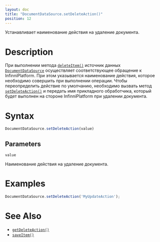 ```yaml
---
layout: doc
title: "DocumentDataSource.setDeleteAction()"
position: 12
---
```


Устанавливает наименование действия на удаление документа.

# Description

При выполнении метода [`deleteItem()`](../../BaseDataSource/BaseDataSource.deleteItem/) источник
данных [`DocumentDataSource`](../) осуществляет соответствующее обращение к InfinniPlatform. При этом
указывается наименование действия, которое необходимо совершить при выполнении операции. Чтобы переопределить
действие по умолчанию, необходимо вызвать метод [`setDeleteAction()`](../DocumentDataSource.setDeleteAction/)
и передать имя прикладного обработчика, который будет выполнен на стороне InfinniPlatform при удалении документа.

# Syntax

```js
DocumentDataSource.setDeleteAction(value)
```

## Parameters

`value`

Наименование действия на удаление документа.

# Examples

```js
DocumentDataSource.setDeleteAction('MyUpdateAction');
```

# See Also

* [`getDeleteAction()`](../DocumentDataSource.getDeleteAction/)
* [`saveItem()`](../../BaseDataSource/BaseDataSource.saveItem/)
